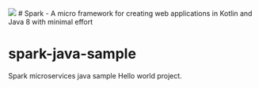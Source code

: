 <img src="http://sparkjava.com/img/logo.svg"/>
# Spark - A micro framework for creating web applications in Kotlin and Java 8 with minimal effort

# spark-java-sample
Spark microservices java sample Hello world project.
